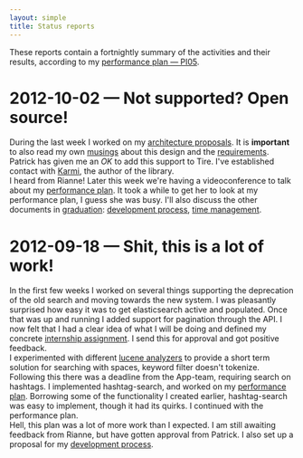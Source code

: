 ```yaml
---
layout: simple
title: Status reports
---
```


These reports contain a fortnightly summary of the activities and their results, according to my [performance plan — PI05](performance-plan.html#ref-PI05).

# 2012-10-02 — Not supported? Open source!
During the last week I worked on my [architecture proposals]. It is **important** to also read my own [musings] about this design and the [requirements]. Patrick has given me an *OK* to add this support to Tire. I've established contact with [Karmi](http://karmi.cz/en), the author of the library.  
I heard from Rianne! Later this week we're having a videoconference to talk about my [performance plan]. It took a while to get her to look at my performance plan, I guess she was busy. I'll also discuss the other documents in [graduation]: [development process], [time management].

[architecture proposals]: architecture/design.html
[musings]: architecture/musings.html
[requirements]: architecture/requirements.html
[graduation]: index.html
[time management]: time-management.html


# 2012-09-18 — Shit, this is a lot of work!
In the first few weeks I worked on several things supporting the deprecation of the old search and moving towards the new system. I was pleasantly surprised how easy it was to get elasticsearch active and populated. Once that was up and running I added support for pagination through the API. I now felt that I had a clear idea of what I will be doing and defined my concrete [internship assignment]. I send this for approval and got positive feedback.  
I experimented with different [lucene analyzers] to provide a short term solution for searching with spaces, keyword filter doesn't tokenize. Following this there was a deadline from the App-team, requiring search on hashtags. I implemented hashtag-search, and worked on my [performance plan]. Borrowing some of the functionality I created earlier, hashtag-search was easy to implement, though it had its quirks. I continued with the performance plan.  
Hell, this plan was a lot of more work than I expected. I am still awaiting feedback from Rianne, but have gotten approval from Patrick. I also set up a proposal for my [development process].

[internship assignment]: graduation-assignment.html
[lucene analyzers]: http://lucene.apache.org/core/old_versioned_docs/versions/3_0_1/api/all/org/apache/lucene/analysis/Analyzer.html
[performance plan]: performance-plan.html
[development process]: development-process.html